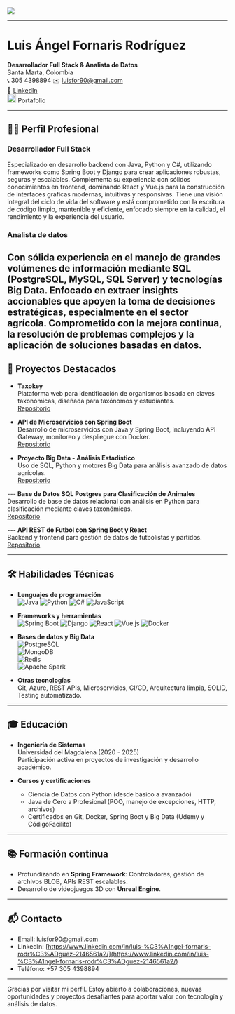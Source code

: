 <img src="../Luis-For/img/github-header-image.png"/>

---

# Luis Ángel Fornaris Rodríguez  
**Desarrollador Full Stack & Analista de Datos**  
Santa Marta, Colombia  
📞 305 4398894
✉️ [luisfor90@gmail.com](mailto:luisfor90@gmail.com)  
🔗 [LinkedIn](https://www.linkedin.com/in/luis-%C3%A1ngel-fornaris-rodr%C3%ADguez-2146561a2/)
  <br/>
    <img src="../Luis-For/img/icon-svg/portfolio.svg" width="20"> Portafolio</img>

---

## 👨‍💻 Perfil Profesional
### Desarrollador Full Stack
Especializado en desarrollo backend con Java, Python y C#, utilizando frameworks como Spring Boot y Django para crear aplicaciones robustas, seguras y escalables. Complementa su experiencia con sólidos conocimientos en frontend, dominando React y Vue.js para la construcción de interfaces gráficas modernas, intuitivas y responsivas. Tiene una visión integral del ciclo de vida del software y está comprometido con la escritura de código limpio, mantenible y eficiente, enfocado siempre en la calidad, el rendimiento y la experiencia del usuario.

### Analista de datos
Con sólida experiencia en el manejo de grandes volúmenes de información mediante SQL (PostgreSQL, MySQL, SQL Server) y tecnologías Big Data. Enfocado en extraer insights accionables que apoyen la toma de decisiones estratégicas, especialmente en el sector agrícola. Comprometido con la mejora continua, la resolución de problemas complejos y la aplicación de soluciones basadas en datos.
---

## 🚀 Proyectos Destacados

*  **Taxokey**  
  Plataforma web para identificación de organismos basada en claves taxonómicas, diseñada para taxónomos y estudiantes.  
  [Repositorio](https://github.com/Luis-For/MorphoKey-ui-backend)

* **API de Microservicios con Spring Boot**  
  Desarrollo de microservicios con Java y Spring Boot, incluyendo API Gateway, monitoreo y despliegue con Docker.  
  [Repositorio](https://gitfront.io/r/Luis-For/qd7ZDe3eLEbD/microservicios-spring/)

* **Proyecto Big Data - Análisis Estadístico**  
  Uso de SQL, Python y motores Big Data para análisis avanzado de datos agrícolas.  
  [Repositorio](https://github.com/Luis-For/BigDatatTest)

--- **Base de Datos SQL Postgres para Clasificación de Animales**  
  Desarrollo de base de datos relacional con análisis en Python para clasificación mediante claves taxonómicas.  
  [Repositorio](https://github.com/Luis-For/DataBaseFootball)

--- **API REST de Futbol con Spring Boot y React**  
  Backend y frontend para gestión de datos de futbolistas y partidos.  
  [Repositorio](https://github.com/Luis-For/Api-futbol)

---

## 🛠️ Habilidades Técnicas

- **Lenguajes de programación**  
  ![Java](https://img.shields.io/badge/Java-007396?style=flat-square&logo=java&logoColor=white)
  ![Python](https://img.shields.io/badge/Python-3776AB?style=flat-square&logo=python&logoColor=white)
  ![C#](https://img.shields.io/badge/C%23-239120?style=flat-square&logo=c-sharp&logoColor=white)
  ![JavaScript](https://img.shields.io/badge/JavaScript-F7DF1E?style=flat-square&logo=javascript&logoColor=black)

- **Frameworks y herramientas**  
  ![Spring Boot](https://img.shields.io/badge/SpringBoot-6DB33F?style=flat-square&logo=springboot&logoColor=white)
  ![Django](https://img.shields.io/badge/Django-092E20?style=flat-square&logo=django&logoColor=white)
  ![React](https://img.shields.io/badge/React-61DAFB?style=flat-square&logo=react&logoColor=black)
  ![Vue.js](https://img.shields.io/badge/Vue.js-4FC08D?style=flat-square&logo=vue.js&logoColor=white)
  ![Docker](https://img.shields.io/badge/Docker-2496ED?style=flat-square&logo=docker&logoColor=white)

- **Bases de datos y Big Data**  
  ![PostgreSQL](https://img.shields.io/badge/PostgreSQL-4169E1?style=flat-square&logo=postgresql&logoColor=white)  
  ![MongoDB](https://img.shields.io/badge/MongoDB-47A248?style=flat-square&logo=mongodb&logoColor=white)  
  ![Redis](https://img.shields.io/badge/Redis-DC382D?style=flat-square&logo=redis&logoColor=white)  
  ![Apache Spark](https://img.shields.io/badge/Apache_Spark-E25A1C?style=flat-square&logo=apache-spark&logoColor=white)

- **Otras tecnologías**  
  Git, Azure, REST APIs, Microservicios, CI/CD, Arquitectura limpia, SOLID, Testing automatizado.

---

## 🎓 Educación

- **Ingeniería de Sistemas**  
  Universidad del Magdalena (2020 - 2025)  
  Participación activa en proyectos de investigación y desarrollo académico.

- **Cursos y certificaciones**  
  - Ciencia de Datos con Python (desde básico a avanzado)  
  - Java de Cero a Profesional (POO, manejo de excepciones, HTTP, archivos)  
  - Certificados en Git, Docker, Spring Boot y Big Data (Udemy y CódigoFacilito)

---

## 📚 Formación continua

- Profundizando en **Spring Framework**: Controladores, gestión de archivos BLOB, APIs REST escalables.  
- Desarrollo de videojuegos 3D con **Unreal Engine**.

---

## 📬 Contacto

- Email: [luisfor90@gmail.com](mailto:luisfor90@gmail.com)  
- LinkedIn: [https://www.linkedin.com/in/luis-%C3%A1ngel-fornaris-rodr%C3%ADguez-2146561a2/](https://www.linkedin.com/in/luis-%C3%A1ngel-fornaris-rodr%C3%ADguez-2146561a2/)  
- Teléfono: +57 305 4398894

---

Gracias por visitar mi perfil. Estoy abierto a colaboraciones, nuevas oportunidades y proyectos desafiantes para aportar valor con tecnología y análisis de datos.
